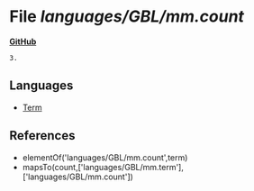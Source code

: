 # File _languages/GBL/mm.count_
**[GitHub](https://github.com/softlang/yas/blob/master/languages/GBL/mm.count)**
```
3.
```

## Languages
* [Term](../languages/Term.md)

## References
* elementOf('languages/GBL/mm.count',term)
* mapsTo(count,['languages/GBL/mm.term'],['languages/GBL/mm.count'])
